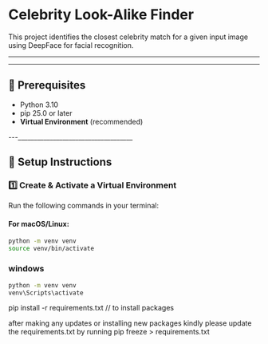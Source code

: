 # Celebrity Look-Alike Finder  

This project identifies the closest celebrity match for a given input image using DeepFace for facial recognition.  

---
_______________________________________

## 📌 Prerequisites 
- Python 3.10  
- pip 25.0 or later  
- **Virtual Environment** (recommended)  

---____________________________________

## **🚀 Setup Instructions**  

### **1️⃣ Create & Activate a Virtual Environment**  
Run the following commands in your terminal:  

#### **For macOS/Linux:**  
```bash
python -m venv venv
source venv/bin/activate

```

### windows
```bash
python -m venv venv
venv\Scripts\activate
```


pip install -r requirements.txt            // to install packages 


after making any updates or installing new packages kindly please update the requirements.txt by running
pip freeze > requirements.txt


